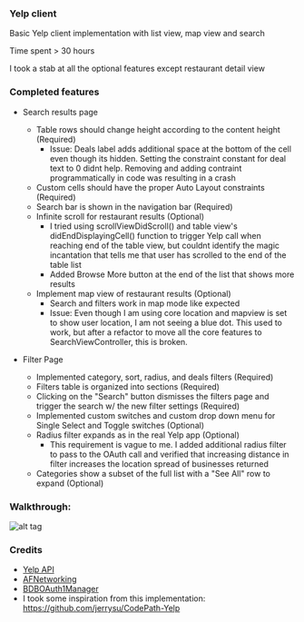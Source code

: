 ### Yelp client

Basic Yelp client implementation with list view, map view and search

Time spent > 30 hours

I took a stab at all the optional features except restaurant detail view

### Completed features

- Search results page
    - Table rows should change height according to the content height (Required)
        - Issue: Deals label adds additional space at the bottom of the cell even though its hidden. Setting the constraint constant for deal text to 0 didnt help. Removing and adding contraint programmatically in code was resulting in a crash
    - Custom cells should have the proper Auto Layout constraints (Required)
    - Search bar is shown in the navigation bar (Required)
    - Infinite scroll for restaurant results (Optional)
        - I tried using scrollViewDidScroll() and table view's didEndDisplayingCell() function to trigger Yelp call when reaching end of the table view, but couldnt identify the magic incantation that tells me that user has scrolled to the end of the table list
        - Added Browse More button at the end of the list that shows more results
    - Implement map view of restaurant results (Optional)
        - Search and filters work in map mode like expected
        - Issue: Even though I am using core location and mapview is set to show user location, I am not seeing a blue dot. This used to work, but after a refactor to move all the core features to SearchViewController, this is broken.

- Filter Page
    - Implemented category, sort, radius, and deals filters (Required)
    - Filters table is organized into sections (Required)
    - Clicking on the "Search" button dismisses the filters page and trigger the search w/ the new filter settings (Required)
    - Implemented custom switches and custom drop down menu for Single Select and Toggle switches (Optional)
    - Radius filter expands as in the real Yelp app (Optional)
        - This requirement is vague to me. I added additional radius filter to pass to the OAuth call and verified that increasing distance in filter increases the location spread of businesses returned
    - Categories show a subset of the full list with a "See All" row to expand (Optional)

### Walkthrough:

![alt tag](https://github.com/udaymitra/Yelp/blob/master/walkthrough.gif)


### Credits

* [Yelp API](http://developer.rottentomatoes.com/docs/read/JSON)
* [AFNetworking](https://github.com/AFNetworking/AFNetworking)
* [BDBOAuth1Manager](https://github.com/bdbergeron/BDBOAuth1Manager)
* I took some inspiration from this implementation: https://github.com/jerrysu/CodePath-Yelp

